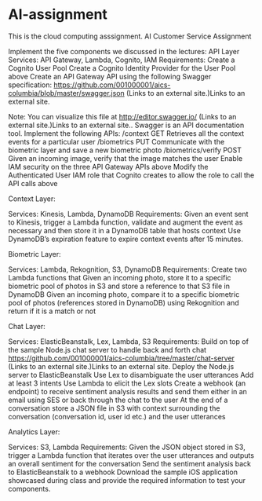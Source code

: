 # AI-assignment
This is the cloud computing asssignment.
AI Customer Service Assignment

Implement the five components we discussed in the lectures:
API Layer
Services: API Gateway, Lambda, Cognito, IAM
Requirements:
Create a Cognito User Pool
Create a Cognito Identity Provider for the User Pool above
Create an API Gateway API using the following Swagger specification:
https://github.com/001000001/aics-columbia/blob/master/swagger.json (Links to an external site.)Links to an external site. 

Note: You can visualize this file at http://editor.swagger.io/ (Links to an external site.)Links to an external site.. Swagger is an API documentation tool.
Implement the following APIs:
/context GET
Retrieves all the context events for a particular user
/biometrics PUT
Communicate with the biometric layer and save a new biometric photo
/biometrics/verify POST
Given an incoming image, verify that the image matches the user
Enable IAM security on the three API Gateway APIs above
Modify the Authenticated User IAM role that Cognito creates to allow the role to call the API calls above
 

Context Layer:
 

Services: Kinesis, Lambda, DynamoDB
Requirements:
Given an event sent to Kinesis, trigger a Lambda function, validate and augment the event as necessary and then store it in a DynamoDB table that hosts context
Use DynamoDB’s expiration feature to expire context events after 15 minutes.
 

Biometric Layer:
 

Services: Lambda, Rekognition, S3, DynamoDB
Requirements:
Create two Lambda functions that
Given an incoming photo, store it to a specific biometric pool of photos in S3 and store a reference to that S3 file in DynamoDB
Given an incoming photo, compare it to a specific biometric pool of photos (references stored in DynamoDB) using Rekognition and return if it is a match or not
 

Chat Layer:
 

Services: ElasticBeanstalk, Lex, Lambda, S3
Requirements:
Build on top of the sample Node.js chat server to handle back and forth chat
https://github.com/001000001/aics-columbia/tree/master/chat-server (Links to an external site.)Links to an external site.
Deploy the Node.js server to ElasticBeanstalk
Use Lex to disambiguate the user utterances
Add at least 3 intents
Use Lambda to elicit the Lex slots
Create a webhook (an endpoint) to receive sentiment analysis results and send them either in an email using SES or back through the chat to the user
At the end of a conversation store a JSON file in S3 with context surrounding the conversation (conversation id, user id etc.) and the user utterances
 

Analytics Layer:
 

Services: S3, Lambda
Requirements:
Given the JSON object stored in S3, trigger a Lambda function that iterates over the user utterances and outputs an overall sentiment for the conversation
Send the sentiment analysis back to ElasticBeanstalk to a webhook
Download the sample iOS application showcased during class and provide the required information to test your components.

 

